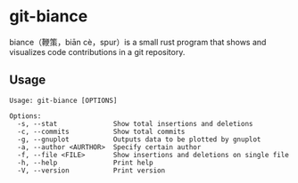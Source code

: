 # git-biance

biance（鞭策，biān cè，spur）is a small rust program that shows and visualizes code contributions in a git repository.

## Usage

```
Usage: git-biance [OPTIONS]

Options:
  -s, --stat              Show total insertions and deletions
  -c, --commits           Show total commits
  -g, --gnuplot           Outputs data to be plotted by gnuplot
  -a, --author <AURTHOR>  Specify certain author
  -f, --file <FILE>       Show insertions and deletions on single file
  -h, --help              Print help
  -V, --version           Print version
```
